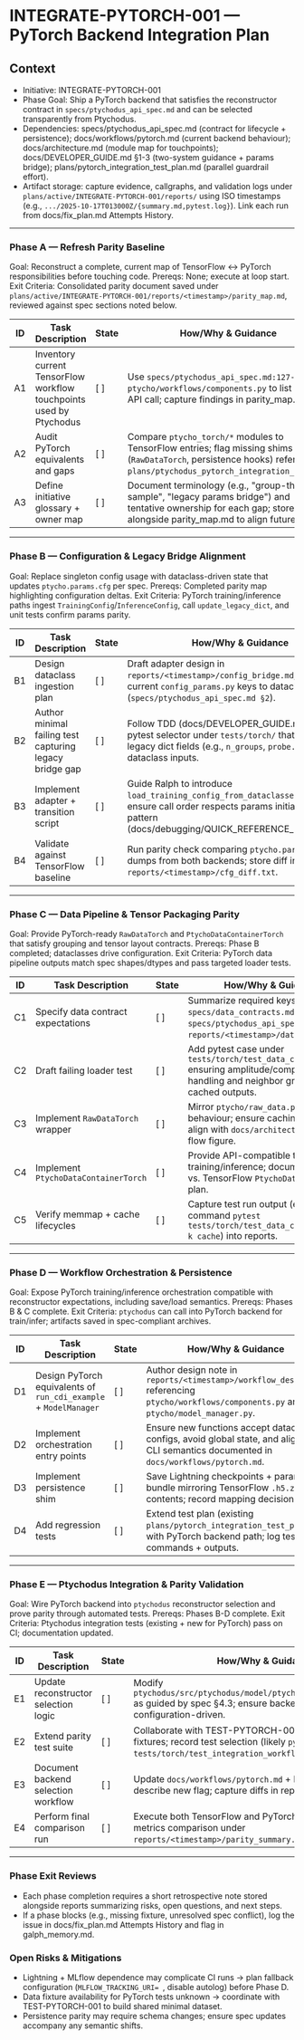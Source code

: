 # INTEGRATE-PYTORCH-001 — PyTorch Backend Integration Plan

## Context
- Initiative: INTEGRATE-PYTORCH-001
- Phase Goal: Ship a PyTorch backend that satisfies the reconstructor contract in `specs/ptychodus_api_spec.md` and can be selected transparently from Ptychodus.
- Dependencies: specs/ptychodus_api_spec.md (contract for lifecycle + persistence); docs/workflows/pytorch.md (current backend behaviour); docs/architecture.md (module map for touchpoints); docs/DEVELOPER_GUIDE.md §1-3 (two-system guidance + params bridge); plans/pytorch_integration_test_plan.md (parallel guardrail effort).
- Artifact storage: capture evidence, callgraphs, and validation logs under `plans/active/INTEGRATE-PYTORCH-001/reports/` using ISO timestamps (e.g., `.../2025-10-17T013000Z/{summary.md,pytest.log}`). Link each run from docs/fix_plan.md Attempts History.

---

### Phase A — Refresh Parity Baseline
Goal: Reconstruct a complete, current map of TensorFlow ↔ PyTorch responsibilities before touching code.
Prereqs: None; execute at loop start.
Exit Criteria: Consolidated parity document saved under `plans/active/INTEGRATE-PYTORCH-001/reports/<timestamp>/parity_map.md`, reviewed against spec sections noted below.

| ID | Task Description | State | How/Why & Guidance |
| --- | --- | --- | --- |
| A1 | Inventory current TensorFlow workflow touchpoints used by Ptychodus | [ ] | Use `specs/ptychodus_api_spec.md:127-291` and `ptycho/workflows/components.py` to list every API call; capture findings in parity_map.md. |
| A2 | Audit PyTorch equivalents and gaps | [ ] | Compare `ptycho_torch/*` modules to TensorFlow entries; flag missing shims (`RawDataTorch`, persistence hooks) referencing `plans/ptychodus_pytorch_integration_plan.md`. |
| A3 | Define initiative glossary + owner map | [ ] | Document terminology (e.g., "group-then-sample", "legacy params bridge") and tentative ownership for each gap; store alongside parity_map.md to align future loops. |

---

### Phase B — Configuration & Legacy Bridge Alignment
Goal: Replace singleton config usage with dataclass-driven state that updates `ptycho.params.cfg` per spec.
Prereqs: Completed parity map highlighting configuration deltas.
Exit Criteria: PyTorch training/inference paths ingest `TrainingConfig`/`InferenceConfig`, call `update_legacy_dict`, and unit tests confirm params parity.

| ID | Task Description | State | How/Why & Guidance |
| --- | --- | --- | --- |
| B1 | Design dataclass ingestion plan | [ ] | Draft adapter design in `reports/<timestamp>/config_bridge.md`, mapping current `config_params.py` keys to dataclasses (`specs/ptychodus_api_spec.md §2`). |
| B2 | Author minimal failing test capturing legacy bridge gap | [ ] | Follow TDD (docs/DEVELOPER_GUIDE.md §4); add pytest selector under `tests/torch/` that asserts legacy dict fields (e.g., `n_groups`, `probe.mask`) match dataclass inputs. |
| B3 | Implement adapter + transition script | [ ] | Guide Ralph to introduce `load_training_config_from_dataclasses()` etc.; ensure call order respects params initialization pattern (docs/debugging/QUICK_REFERENCE_PARAMS.md). |
| B4 | Validate against TensorFlow baseline | [ ] | Run parity check comparing `ptycho.params.cfg` dumps from both backends; store diff in `reports/<timestamp>/cfg_diff.txt`. |

---

### Phase C — Data Pipeline & Tensor Packaging Parity
Goal: Provide PyTorch-ready `RawDataTorch` and `PtychoDataContainerTorch` that satisfy grouping and tensor layout contracts.
Prereqs: Phase B completed; dataclasses drive configuration.
Exit Criteria: PyTorch data pipeline outputs match spec shapes/dtypes and pass targeted loader tests.

| ID | Task Description | State | How/Why & Guidance |
| --- | --- | --- | --- |
| C1 | Specify data contract expectations | [ ] | Summarize required keys/shapes from `specs/data_contracts.md` and `specs/ptychodus_api_spec.md §3` in `reports/<timestamp>/data_contract.md`. |
| C2 | Draft failing loader test | [ ] | Add pytest case under `tests/torch/test_data_container.py` ensuring amplitude/complex dtype handling and neighbor grouping reuse cached outputs. |
| C3 | Implement `RawDataTorch` wrapper | [ ] | Mirror `ptycho/raw_data.py:120-380` behaviour; ensure caching semantics align with `docs/architecture.md` data flow figure. |
| C4 | Implement `PtychoDataContainerTorch` | [ ] | Provide API-compatible tensors for training/inference; document shapes vs. TensorFlow `PtychoDataContainer` in plan. |
| C5 | Verify memmap + cache lifecycles | [ ] | Capture test run output (expected command `pytest tests/torch/test_data_container.py -k cache`) into reports. |

---

### Phase D — Workflow Orchestration & Persistence
Goal: Expose PyTorch training/inference orchestration compatible with reconstructor expectations, including save/load semantics.
Prereqs: Phases B & C complete.
Exit Criteria: `ptychodus` can call into PyTorch backend for train/infer; artifacts saved in spec-compliant archives.

| ID | Task Description | State | How/Why & Guidance |
| --- | --- | --- | --- |
| D1 | Design PyTorch equivalents of `run_cdi_example` + `ModelManager` | [ ] | Author design note in `reports/<timestamp>/workflow_design.md` referencing `ptycho/workflows/components.py` and `ptycho/model_manager.py`. |
| D2 | Implement orchestration entry points | [ ] | Ensure new functions accept dataclass configs, avoid global state, and align with CLI semantics documented in `docs/workflows/pytorch.md`. |
| D3 | Implement persistence shim | [ ] | Save Lightning checkpoints + params bundle mirroring TensorFlow `.h5.zip` contents; record mapping decisions. |
| D4 | Add regression tests | [ ] | Extend test plan (existing `plans/pytorch_integration_test_plan.md`) with PyTorch backend path; log test commands + outputs. |

---

### Phase E — Ptychodus Integration & Parity Validation
Goal: Wire PyTorch backend into `ptychodus` reconstructor selection and prove parity through automated tests.
Prereqs: Phases B-D complete.
Exit Criteria: Ptychodus integration tests (existing + new for PyTorch) pass on CI; documentation updated.

| ID | Task Description | State | How/Why & Guidance |
| --- | --- | --- | --- |
| E1 | Update reconstructor selection logic | [ ] | Modify `ptychodus/src/ptychodus/model/ptychopinn/reconstructor.py` as guided by spec §4.3; ensure backend choice is configuration-driven. |
| E2 | Extend parity test suite | [ ] | Collaborate with TEST-PYTORCH-001 initiative to reuse fixtures; record test selection (likely `pytest tests/torch/test_integration_workflow.py`). |
| E3 | Document backend selection workflow | [ ] | Update `docs/workflows/pytorch.md` + Ptychodus docs to describe new flag; capture diffs in reports. |
| E4 | Perform final comparison run | [ ] | Execute both TensorFlow and PyTorch integration tests; store metrics comparison under `reports/<timestamp>/parity_summary.md`. |

---

### Phase Exit Reviews
- Each phase completion requires a short retrospective note stored alongside reports summarizing risks, open questions, and next steps.
- If a phase blocks (e.g., missing fixture, unresolved spec conflict), log the issue in docs/fix_plan.md Attempts History and flag in galph_memory.md.

### Open Risks & Mitigations
- Lightning + MLflow dependence may complicate CI runs → plan fallback configuration (`MLFLOW_TRACKING_URI= `, disable autolog) before Phase D.
- Data fixture availability for PyTorch tests unknown → coordinate with TEST-PYTORCH-001 to build shared minimal dataset.
- Persistence parity may require schema changes; ensure spec updates accompany any semantic shifts.

